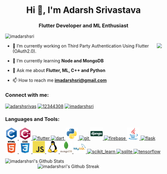 <!-- Intro -->
<h1 align="center">Hi 👋, I'm Adarsh Srivastava</h1>
<h3 align="center">Flutter Developer and ML Enthusiast</h3>

<!-- Profile Hits-->
<p align="left"> <img src="https://komarev.com/ghpvc/?username=imadarshsri&label=Profile%20views&color=0e75b6&style=flat" alt="imadarshsri" /> </p>

<!-- Coding GIF -->
<img src='https://media.tenor.com/images/ccae3320ab522c1d09e041f1f7ffea74/tenor.gif' align='right'>

<!-- Currently doing/working -->
- 🔭 I’m currently working on Third Party Authentication Using Flutter (OAuth2.0).

- 🌱 I’m currently learning **Node and MongoDB**

- 💬 Ask me about **Flutter, ML, C++ and Python**

- 📫 How to reach me **imadarshsri@gmail.com**

<!-- Social Handles -->
<h3 align="left">Connect with me:</h3>
<p align="left">
<a href="https://linkedin.com/in/adarshsrivas" target="blank"><img align="center" src="https://cdn.jsdelivr.net/npm/simple-icons@3.0.1/icons/linkedin.svg" alt="adarshsrivas" height="30" width="40" /></a>
<a href="https://stackoverflow.com/users/12344308" target="blank"><img align="center" src="https://cdn.jsdelivr.net/npm/simple-icons@3.0.1/icons/stackoverflow.svg" alt="12344308" height="30" width="40" /></a>
<a href="https://instagram.com/imadarshsri" target="blank"><img align="center" src="https://cdn.jsdelivr.net/npm/simple-icons@3.0.1/icons/instagram.svg" alt="imadarshsri" height="30" width="40" /></a>
</p>

<!-- Tech Skills -->
<h3 align="left">Languages and Tools:</h3>
<p align="left"> 
  <a href="https://www.cprogramming.com/" target="_blank"> <img src="https://raw.githubusercontent.com/devicons/devicon/master/icons/c/c-original.svg" alt="c" width="40" height="40"/> </a> 
  <a href="https://www.w3schools.com/cpp/" target="_blank"> <img src="https://raw.githubusercontent.com/devicons/devicon/master/icons/cplusplus/cplusplus-original.svg" alt="cplusplus" width="40" height="40"/> </a>
  <a href="https://flutter.dev" target="_blank"> <img src="https://www.vectorlogo.zone/logos/flutterio/flutterio-icon.svg" alt="flutter" width="40" height="40"/> </a> 
  <a href="https://dart.dev" target="_blank"> <img src="https://www.vectorlogo.zone/logos/dartlang/dartlang-icon.svg" alt="dart" width="40" height="40"/> </a> 
  <a href="https://www.python.org" target="_blank"> <img src="https://raw.githubusercontent.com/devicons/devicon/master/icons/python/python-original.svg" alt="python" width="40" height="40"/> </a>
  <a href="https://git-scm.com/" target="_blank"> <img src="https://www.vectorlogo.zone/logos/git-scm/git-scm-icon.svg" alt="git" width="40" height="40"/> </a>
  <a href="https://www.djangoproject.com/" target="_blank"> <img src="https://raw.githubusercontent.com/devicons/devicon/master/icons/django/django-original.svg" alt="django" width="40" height="40"/> </a>
  <a href="https://firebase.google.com/" target="_blank"> <img src="https://www.vectorlogo.zone/logos/firebase/firebase-icon.svg" alt="firebase" width="40" height="40"/> </a>
  <a href="https://www.java.com" target="_blank"> <img src="https://raw.githubusercontent.com/devicons/devicon/master/icons/java/java-original.svg" alt="java" width="40" height="40"/> </a> 
  <a href="https://flask.palletsprojects.com/" target="_blank"> <img src="https://www.vectorlogo.zone/logos/pocoo_flask/pocoo_flask-icon.svg" alt="flask" width="40" height="40"/> </a>
  <a href="https://www.w3.org/html/" target="_blank"> <img src="https://raw.githubusercontent.com/devicons/devicon/master/icons/html5/html5-original-wordmark.svg" alt="html5" width="40" height="40"/> </a> 
  <a href="https://www.w3schools.com/css/" target="_blank"> <img src="https://raw.githubusercontent.com/devicons/devicon/master/icons/css3/css3-original-wordmark.svg" alt="css3" width="40" height="40"/> </a>
  <a href="https://developer.mozilla.org/en-US/docs/Web/JavaScript" target="_blank"> <img src="https://raw.githubusercontent.com/devicons/devicon/master/icons/javascript/javascript-original.svg" alt="javascript" width="40" height="40"/> </a> 
  <a href="https://www.linux.org/" target="_blank"> <img src="https://raw.githubusercontent.com/devicons/devicon/master/icons/linux/linux-original.svg" alt="linux" width="40" height="40"/> </a> 
  <a href="https://www.mongodb.com/" target="_blank"> <img src="https://raw.githubusercontent.com/devicons/devicon/master/icons/mongodb/mongodb-original-wordmark.svg" alt="mongodb" width="40" height="40"/> </a>
  <a href="https://www.mysql.com/" target="_blank"> <img src="https://raw.githubusercontent.com/devicons/devicon/master/icons/mysql/mysql-original-wordmark.svg" alt="mysql" width="40" height="40"/> </a>
  <a href="https://scikit-learn.org/" target="_blank"> <img src="https://upload.wikimedia.org/wikipedia/commons/0/05/Scikit_learn_logo_small.svg" alt="scikit_learn" width="40" height="40"/> </a>
  <a href="https://www.sqlite.org/" target="_blank"> <img src="https://www.vectorlogo.zone/logos/sqlite/sqlite-icon.svg" alt="sqlite" width="40" height="40"/> </a>
  <a href="https://www.tensorflow.org" target="_blank"> <img src="https://www.vectorlogo.zone/logos/tensorflow/tensorflow-icon.svg" alt="tensorflow" width="40" height="40"/> </a> 
</p>

<!-- Most used languages -->
<!-- 
<p><img align="left" src="https://github-readme-stats.vercel.app/api/top-langs?username=imadarshsri&show_icons=true&locale=en&layout=compact&theme=midnight-purple" alt="imadarshsri's Most Used Languages" /></p>
-->

<!-- Github Stats & Streaks -->
<p>&nbsp;
  <img align="left" src="https://github-readme-stats.vercel.app/api?username=imadarshsri&show_icons=true&locale=en&theme=midnight-purple" alt="imadarshsri's Github Stats" width="400"/> 
  <img align="right" src="https://github-readme-streak-stats.herokuapp.com/?user=imadarshsri&theme=midnight-purple" alt="imadarshsri's Github Streak" width="400"/>
</p>
